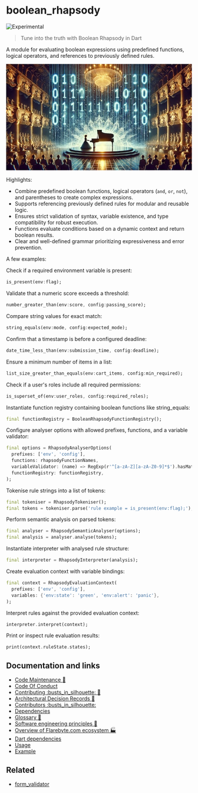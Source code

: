 # boolean\_rhapsody

![Experimental](https://img.shields.io/badge/status-experimental-blue)

> Tune into the truth with Boolean Rhapsody in Dart

A module for evaluating boolean expressions using predefined functions,
logical operators, and references to previously defined rules.

![Hero image for boolean\_rhapsody](doc/boolean_rhapsody.jpeg)

Highlights:

-   Combine predefined boolean functions, logical operators (`and`, `or`,
    `not`), and parentheses to create complex expressions.
-   Supports referencing previously defined rules for modular and reusable
    logic.
-   Ensures strict validation of syntax, variable existence, and type
    compatibility for robust execution.
-   Functions evaluate conditions based on a dynamic context and return
    boolean results.
-   Clear and well-defined grammar prioritizing expressiveness and error
    prevention.

A few examples:

Check if a required environment variable is present:

```dart
is_present(env:flag);
```

Validate that a numeric score exceeds a threshold:

```dart
number_greater_than(env:score, config:passing_score);
```

Compare string values for exact match:

```dart
string_equals(env:mode, config:expected_mode);
```

Confirm that a timestamp is before a configured deadline:

```dart
date_time_less_than(env:submission_time, config:deadline);
```

Ensure a minimum number of items in a list:

```dart
list_size_greater_than_equals(env:cart_items, config:min_required);
```

Check if a user's roles include all required permissions:

```dart
is_superset_of(env:user_roles, config:required_roles);
```

Instantiate function registry containing boolean functions like
string\_equals:

```dart
final functionRegistry = BooleanRhapsodyFunctionRegistry();
```

Configure analyser options with allowed prefixes, functions, and a variable
validator:

```dart
final options = RhapsodyAnalyserOptions(
  prefixes: ['env', 'config'],
  functions: rhapsodyFunctionNames,
  variableValidator: (name) => RegExp(r'^[a-zA-Z][a-zA-Z0-9]*$').hasMatch(name),
  functionRegistry: functionRegistry,
);

```

Tokenise rule strings into a list of tokens:

```dart
final tokeniser = RhapsodyTokeniser();
final tokens = tokeniser.parse('rule example = is_present(env:flag);');

```

Perform semantic analysis on parsed tokens:

```dart
final analyser = RhapsodySemanticAnalyser(options);
final analysis = analyser.analyse(tokens);

```

Instantiate interpreter with analysed rule structure:

```dart
final interpreter = RhapsodyInterpreter(analysis);
```

Create evaluation context with variable bindings:

```dart
final context = RhapsodyEvaluationContext(
  prefixes: ['env', 'config'],
  variables: {'env:state': 'green', 'env:alert': 'panic'},
);

```

Interpret rules against the provided evaluation context:

```dart
interpreter.interpret(context);
```

Print or inspect rule evaluation results:

```dart
print(context.ruleState.states);
```

## Documentation and links

-   [Code Maintenance :wrench:](MAINTENANCE.md)
-   [Code Of Conduct](CODE_OF_CONDUCT.md)
-   [Contributing :busts\_in\_silhouette: :construction:](CONTRIBUTING.md)
-   [Architectural Decision Records :memo:](DECISIONS.md)
-   [Contributors
    :busts\_in\_silhouette:](https://github.com/flarebyte/boolean_rhapsody/graphs/contributors)
-   [Dependencies](https://github.com/flarebyte/boolean_rhapsody/network/dependencies)
-   [Glossary
    :book:](https://github.com/flarebyte/overview/blob/main/GLOSSARY.md)
-   [Software engineering principles
    :gem:](https://github.com/flarebyte/overview/blob/main/PRINCIPLES.md)
-   [Overview of Flarebyte.com ecosystem
    :factory:](https://github.com/flarebyte/overview)
-   [Dart dependencies](DEPENDENCIES.md)
-   [Usage](USAGE.md)
-   [Example](example/example.dart)

## Related

-   [form\_validator](https://pub.dev/packages/form_validator)
